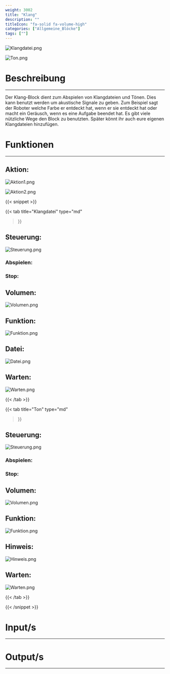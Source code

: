 ```yaml
---
weight: 3002
title: "Klang"
description: ""
titleIcon: "fa-solid fa-volume-high"
categories: ["Allgemeine_Blöcke"]
tags: [""]
---
```


![Klangdatei.png](/images/nxt-images/Kapitel%201%20Allgemeine%20Bl%C3%B6cke/1.3%20Klang/Klangdatei.png)

![Ton.png](/images/nxt-images/Kapitel%201%20Allgemeine%20Bl%C3%B6cke/1.3%20Klang/Ton.png)

# Beschreibung
---
Der Klang-Block dient zum Abspielen von Klangdateien und Tönen. Dies kann benutzt werden um akustische Signale zu geben. Zum Beispiel sagt der Roboter welche Farbe er entdeckt hat, wenn er sie entdeckt hat oder macht ein Geräusch, wenn es eine Aufgabe beendet hat. Es gibt viele nützliche Wege den Block zu benutzten. Später könnt ihr auch eure eigenen Klangdateien hinzufügen.

# Funktionen
---
## Aktion:

![Aktion1.png](/images/nxt-images/Kapitel%201%20Allgemeine%20Bl%C3%B6cke/1.3%20Klang/Aktion1.png)

![Aktion2.png](/images/nxt-images/Kapitel%201%20Allgemeine%20Bl%C3%B6cke/1.3%20Klang/Aktion2.png)


{{< snippet >}}

{{< tab
    title="Klangdatei"
    type="md"
>}}

## Steuerung:

![Steuerung.png](/images/nxt-images/Kapitel%201%20Allgemeine%20Bl%C3%B6cke/1.3%20Klang/Steuerung.png)

### Abspielen:

### Stop:

## Volumen:

![Volumen.png](/images/nxt-images/Kapitel%201%20Allgemeine%20Bl%C3%B6cke/1.3%20Klang/Volumen.png)

## Funktion: 

![Funktion.png](/images/nxt-images/Kapitel%201%20Allgemeine%20Bl%C3%B6cke/1.3%20Klang/Funktion.png)
 
## Datei:

![Datei.png](/images/nxt-images/Kapitel%201%20Allgemeine%20Bl%C3%B6cke/1.3%20Klang/Datei.png)

## Warten:

![Warten.png](/images/nxt-images/Kapitel%201%20Allgemeine%20Bl%C3%B6cke/1.3%20Klang/Warten.png)


{{< /tab >}}

{{< tab
    title="Ton"
    type="md"
>}}


## Steuerung:

![Steuerung.png](/images/nxt-images/Kapitel%201%20Allgemeine%20Bl%C3%B6cke/1.3%20Klang/Steuerung.png)

### Abspielen:

### Stop:

## Volumen:

![Volumen.png](/images/nxt-images/Kapitel%201%20Allgemeine%20Bl%C3%B6cke/1.3%20Klang/Volumen.png)

## Funktion: 

![Funktion.png](/images/nxt-images/Kapitel%201%20Allgemeine%20Bl%C3%B6cke/1.3%20Klang/Funktion.png)
 
## Hinweis:

![Hinweis.png](/images/nxt-images/Kapitel%201%20Allgemeine%20Bl%C3%B6cke/1.3%20Klang/Hinweis.png)

## Warten:

![Warten.png](/images/nxt-images/Kapitel%201%20Allgemeine%20Bl%C3%B6cke/1.3%20Klang/Warten.png)

{{< /tab >}}

{{< /snippet >}}


# Input/s
---

# Output/s
---

